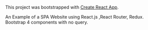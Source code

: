 This project was bootstrapped with [Create React App](https://github.com/facebookincubator/create-react-app).

An Example of a SPA Website using React.js ,React Router, Redux. Bootstrap 4 components with no query.
